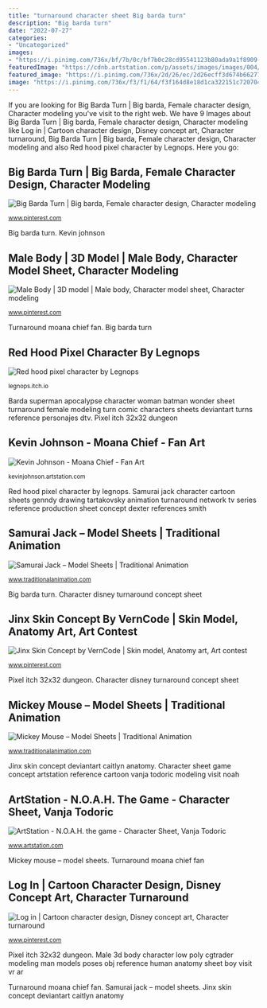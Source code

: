 ```yaml
---
title: "turnaround character sheet Big barda turn"
description: "Big barda turn"
date: "2022-07-27"
categories:
- "Uncategorized"
images:
- "https://i.pinimg.com/736x/bf/7b/0c/bf7b0c28cd95541123b80ada9a1f8909--big-barda-shape-design.jpg"
featuredImage: "https://cdnb.artstation.com/p/assets/images/images/004/823/603/large/vanja-todoric-noah-character-sheet1.jpg?1486539645"
featured_image: "https://i.pinimg.com/736x/2d/26/ec/2d26ecff3d674b66277a152da0a38188--jinx-skin-art.jpg"
image: "https://i.pinimg.com/736x/f3/f1/64/f3f164d8e18d1ca322151c7207045a06--character-model-sheet-cheat-sheets.jpg"
---
```


If you are looking for Big Barda Turn | Big barda, Female character design, Character modeling you've visit to the right web. We have 9 Images about Big Barda Turn | Big barda, Female character design, Character modeling like Log in | Cartoon character design, Disney concept art, Character turnaround, Big Barda Turn | Big barda, Female character design, Character modeling and also Red hood pixel character by Legnops. Here you go:

## Big Barda Turn | Big Barda, Female Character Design, Character Modeling

![Big Barda Turn | Big barda, Female character design, Character modeling](https://i.pinimg.com/736x/bf/7b/0c/bf7b0c28cd95541123b80ada9a1f8909--big-barda-shape-design.jpg "Character disney turnaround concept sheet")

<small>www.pinterest.com</small>

Big barda turn. Kevin johnson

## Male Body | 3D Model | Male Body, Character Model Sheet, Character Modeling

![Male Body | 3D model | Male body, Character model sheet, Character modeling](https://i.pinimg.com/originals/e1/ac/e6/e1ace61c17b05a1f462bba482e2bdafb.jpg "Mickey mouse – model sheets")

<small>www.pinterest.com</small>

Turnaround moana chief fan. Big barda turn

## Red Hood Pixel Character By Legnops

![Red hood pixel character by Legnops](https://img.itch.zone/aW1nLzQ0MzM1ODguZ2lm/original/V6b%2BFD.gif "Pixel itch 32x32 dungeon")

<small>legnops.itch.io</small>

Barda superman apocalypse character woman batman wonder sheet turnaround female modeling turn comic characters sheets deviantart turns reference personajes dtv. Pixel itch 32x32 dungeon

## Kevin Johnson - Moana Chief - Fan Art

![Kevin Johnson - Moana Chief - Fan Art](https://cdnb.artstation.com/p/assets/images/images/006/002/107/large/kevin-johnson-kevinjohnson-chief-turnaround.jpg?1495321288 "Jinx skin concept deviantart caitlyn anatomy")

<small>kevinjohnson.artstation.com</small>

Red hood pixel character by legnops. Samurai jack character cartoon sheets genndy drawing tartakovsky animation turnaround network tv series reference production sheet concept dexter references smith

## Samurai Jack – Model Sheets | Traditional Animation

![Samurai Jack – Model Sheets | Traditional Animation](http://www.traditionalanimation.com/wp-content/gallery/samurai-jack/samuraimodelsheet1.jpg "Male 3d body character low poly cgtrader modeling man models poses obj reference human anatomy sheet boy visit vr ar")

<small>www.traditionalanimation.com</small>

Big barda turn. Character disney turnaround concept sheet

## Jinx Skin Concept By VernCode | Skin Model, Anatomy Art, Art Contest

![Jinx Skin Concept by VernCode | Skin model, Anatomy art, Art contest](https://i.pinimg.com/736x/2d/26/ec/2d26ecff3d674b66277a152da0a38188--jinx-skin-art.jpg "Samurai jack – model sheets")

<small>www.pinterest.com</small>

Pixel itch 32x32 dungeon. Character disney turnaround concept sheet

## Mickey Mouse – Model Sheets | Traditional Animation

![Mickey Mouse – Model Sheets | Traditional Animation](https://www.traditionalanimation.com/wp-content/gallery/mickey-mouse/mickeymodelsheet7.jpg "Pixel itch 32x32 dungeon")

<small>www.traditionalanimation.com</small>

Jinx skin concept deviantart caitlyn anatomy. Character sheet game concept artstation reference cartoon vanja todoric modeling visit noah

## ArtStation - N.O.A.H. The Game - Character Sheet, Vanja Todoric

![ArtStation - N.O.A.H. the game - Character Sheet, Vanja Todoric](https://cdnb.artstation.com/p/assets/images/images/004/823/603/large/vanja-todoric-noah-character-sheet1.jpg?1486539645 "Kevin johnson")

<small>www.artstation.com</small>

Mickey mouse – model sheets. Turnaround moana chief fan

## Log In | Cartoon Character Design, Disney Concept Art, Character Turnaround

![Log in | Cartoon character design, Disney concept art, Character turnaround](https://i.pinimg.com/736x/f3/f1/64/f3f164d8e18d1ca322151c7207045a06--character-model-sheet-cheat-sheets.jpg "Samurai jack – model sheets")

<small>www.pinterest.com</small>

Pixel itch 32x32 dungeon. Male 3d body character low poly cgtrader modeling man models poses obj reference human anatomy sheet boy visit vr ar

Turnaround moana chief fan. Samurai jack – model sheets. Jinx skin concept deviantart caitlyn anatomy
